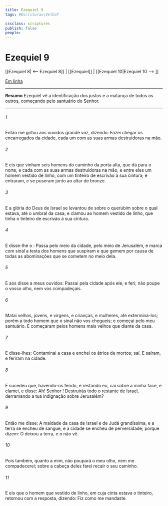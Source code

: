 ```yaml
---
title: Ezequiel 9
tags: #Escrituras\VelhoT

cssclass: scriptures
publish: false
people:
---
```


# Ezequiel 9
[[Ezequiel 8| <-- Ezequiel 8]] | [[Ezequiel]] | [[Ezequiel 10|Ezequiel 10 --> ]]

[Em linha](https://churchofjesuschrist.org/study/scriptures/ot/ezek/9?lang=por)

---
__Resumo__
Ezequiel vê a identificação dos justos e a matança de todos os outros, começando pelo santuário do Senhor.

---
###### 1 
Então me gritou aos ouvidos  grande voz, dizendo: Fazei chegar os encarregados da cidade, cada um com as suas armas destruidoras na mão.

###### 2 
E eis que vinham seis homens do caminho da porta alta, que dá para o norte, e cada  com as suas armas destruidoras na mão, e entre eles um homem vestido de linho, com um tinteiro de escrivão à sua cintura; e entraram, e se puseram junto ao altar de bronze.

###### 3 
E a glória do Deus de Israel se levantou de sobre o querubim sobre o qual estava, até o umbral da casa; e clamou ao homem vestido de linho, que tinha o tinteiro de escrivão à sua cintura.

###### 4 
E disse-lhe o : Passa pelo meio da cidade, pelo meio de Jerusalém, e marca com  sinal a testa dos homens que suspiram e que gemem por causa de todas as abominações que se cometem no meio dela.

###### 5 
E aos  disse a meus ouvidos: Passai pela cidade após ele, e feri; não poupe o vosso olho, nem vos compadeçais.

###### 6 
Matai velhos, jovens, e virgens, e crianças, e mulheres, até exterminá-los; porém a todo homem que  o sinal não vos chegueis; e começai pelo meu santuário. E começaram pelos homens mais velhos que  diante da casa.

###### 7 
E disse-lhes: Contaminai a casa e enchei os átrios de mortos; saí. E saíram, e feriram na cidade.

###### 8 
E sucedeu que, havendo-os ferido, e restando eu, caí sobre a minha face, e clamei, e disse: Ah! Senhor ! Destruirás todo o restante de Israel, derramando a tua indignação sobre Jerusalém?

###### 9 
Então me disse: A maldade da casa de Israel e de Judá  grandíssima, e a terra se encheu de sangue, e a cidade se encheu de perversidade; porque dizem: O  deixou a terra, e o  não vê.

###### 10 
Pois também, quanto a mim, não poupará o meu olho, nem me compadecerei; sobre a cabeça deles farei recair o seu caminho.

###### 11 
E eis que o homem que  vestido de linho, em cuja cinta estava o tinteiro, retornou com a resposta, dizendo: Fiz como me mandaste.

